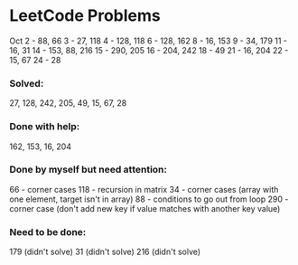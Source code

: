 # LeetCode Problems
Oct
2 - 88, 66
3 - 27, 118
4 - 128, 118
6 - 128, 162
8 - 16, 153
9 - 34, 179
11 - 16, 31
14 - 153, 88, 216
15 - 290, 205
16 - 204, 242
18 - 49
21 - 16, 204
22 - 15, 67
24 - 28

### Solved:
27, 128, 242, 205, 49, 15, 67, 28

### Done with help:
162, 153, 16, 204

### Done by myself but need attention:
66 - corner cases
118 - recursion in matrix
34 - corner cases (array with one element, target isn't in array)
88 - conditions to go out from loop
290 - corner case (don't add new key if value matches with another key value)

### Need to be done:
179 (didn't solve)
31 (didn't solve)
216 (didn't solve)